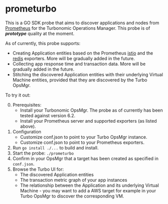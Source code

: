 # prometurbo

This is a GO SDK probe that aims to discover applications and nodes from [Prometheus](https://prometheus.io/) for the
Turbonomic Operations Manager.  This probe is of **_prototype_** quality at the moment.

As of currently, this probe supports:
* Creating Application entities based on the Prometheus [istio](https://)
and the [redis](https://) exporters.  More will be gradually added in the future.
* Collecting app response time and transaction data.  More will be gradually added in the future.
* Stitching the discovered Application entities with their underlying Virtual Machine entities, provided that they are
discovered by the Turbo OpsMgr.

To try it out:

0. Prerequisites:
   * Install your Turbonomic OpsMgr.  The probe as of currently has been tested against version 6.2.
   * Install your Prometheus server and supported exporters (as listed above).
1. Configuration
   * Customize conf.json to point to your Turbo OpsMgr instance.
   * Customize conf.json to point to your Prometheus exporters.
2. Run `go install ./...` to build and install.
3. Start the probe: `./prometurbo`
4. Confirm in your OpsMgr that a target has been created as specified in `conf.json`.
5. Browse the Turbo UI for:
   * The discovered Application entities
   * The transaction metric graph of your app instances
   * The relationship between the Application and its underlying Virtual Machine - you may want to add a AWS target for
  example in your Turbo OpsMgr to discover the corresponding VM.
